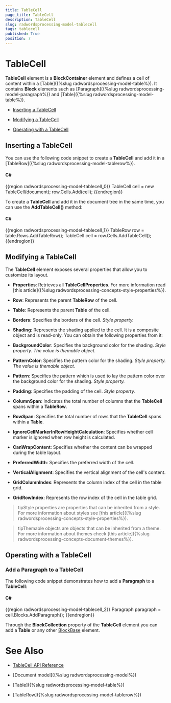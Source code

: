 ```yaml
---
title: TableCell
page_title: TableCell
description: TableCell
slug: radwordsprocessing-model-tablecell
tags: tablecell
published: True
position: 7
---
```


# TableCell



__TableCell__ element is a __BlockContainer__ element and defines a cell of content within a [Table]({%slug radwordsprocessing-model-table%}). It contains __Block__ elements such as [Paragraph]({%slug radwordsprocessing-model-paragraph%}) and [Table]({%slug radwordsprocessing-model-table%}).
      

* [Inserting a TableCell](#inserting-a-tablecell)

* [Modifying a TableCell](#modifying-a-tablecell)

* [Operating with a TableCell](#operating-with-a-tablecell)

## Inserting a TableCell

You can use the following code snippet to create a __TableCell__ and add it in a [TableRow]({%slug radwordsprocessing-model-tablerow%}).
        

#### __C#__

{{region radwordsprocessing-model-tablecell_0}}
    TableCell cell = new TableCell(document);
    row.Cells.Add(cell);
{{endregion}}



To create a __TableCell__ and add it in the document tree in the same time, you can use the __AddTableCell()__ method:
        

#### __C#__

{{region radwordsprocessing-model-tablecell_1}}
    TableRow row = table.Rows.AddTableRow();
    TableCell cell = row.Cells.AddTableCell();
{{endregion}}



## Modifying a TableCell

The __TableCell__ element exposes several properties that allow you to customize its layout.
        

* __Properties__: Retrieves all __TableCellProperties__. For more information read [this article]({%slug radwordsprocessing-concepts-style-properties%}).
            

* __Row__: Represents the parent __TableRow__ of the cell.
            
* __Table__: Represents the parent __Table__ of the cell.

* __Borders__: Specifies the borders of the cell. *Style property.*

* __Shading__: Represents the shading applied to the cell. It is a composite object and is read-only. You can obtain the following properties from it:
            

* __BackgroundColor__: Specifies the background color for the shading. *Style property. The value is themable object.*

* __PatternColor__: Specifies the pattern color for the shading. *Style property. The value is themable object.*

* __Pattern__: Specifies the pattern which is used to lay the pattern color over the background color for the shading. *Style property.*

* __Padding__: Specifies the padding of the cell. *Style property.*

* __ColumnSpan__: Indicates the total number of columns that the __TableCell__ spans within a __TableRow__.
            

* __RowSpan__: Specifies the total number of rows that the __TableCell__ spans within a __Table__.
            

* __IgnoreCellMarkerInRowHeightCalculation__: Specifies whether cell marker is ignored when row height is calculated.
            

* __CanWrapContent__: Specifies whether the content can be wrapped during the table layout.
            

* __PreferredWidth__: Specifies the preferred width of the cell.
            

* __VerticalAlignment__: Specifies the vertical alignment of the cell's content.
            

* __GridColumnIndex__: Represents the column index of the cell in the table grid.
            

* __GridRowIndex__: Represents the row index of the cell in the table grid.
            

>tipStyle properties are properties that can be inherited from a style. For more information about styles see [this article]({%slug radwordsprocessing-concepts-style-properties%}).
          

>tipThemable objects are objects that can be inherited from a theme. For more information about themes check [this article]({%slug radwordsprocessing-concepts-document-themes%}).
          

## Operating with a TableCell

### Add a Paragraph to a TableCell

The following code snippet demonstrates how to add a __Paragraph__ to a __TableCell__:
            

#### __C#__

{{region radwordsprocessing-model-tablecell_2}}
    Paragraph paragraph = cell.Blocks.AddParagraph();
{{endregion}}



Through the __BlockCollection__ property of the __TableCell__ element you can add a __Table__ or any other [BlockBase](http://www.telerik.com/help/wpf/t_telerik_windows_documents_flow_model_blockbase.html) element.
            

# See Also

 * [TableCell API Reference](http://www.telerik.com/help/wpf/allmembers_t_telerik_windows_documents_flow_model_tablecell.html)

 * [Document model]({%slug radwordsprocessing-model%})

 * [Table]({%slug radwordsprocessing-model-table%})

 * [TableRow]({%slug radwordsprocessing-model-tablerow%})
